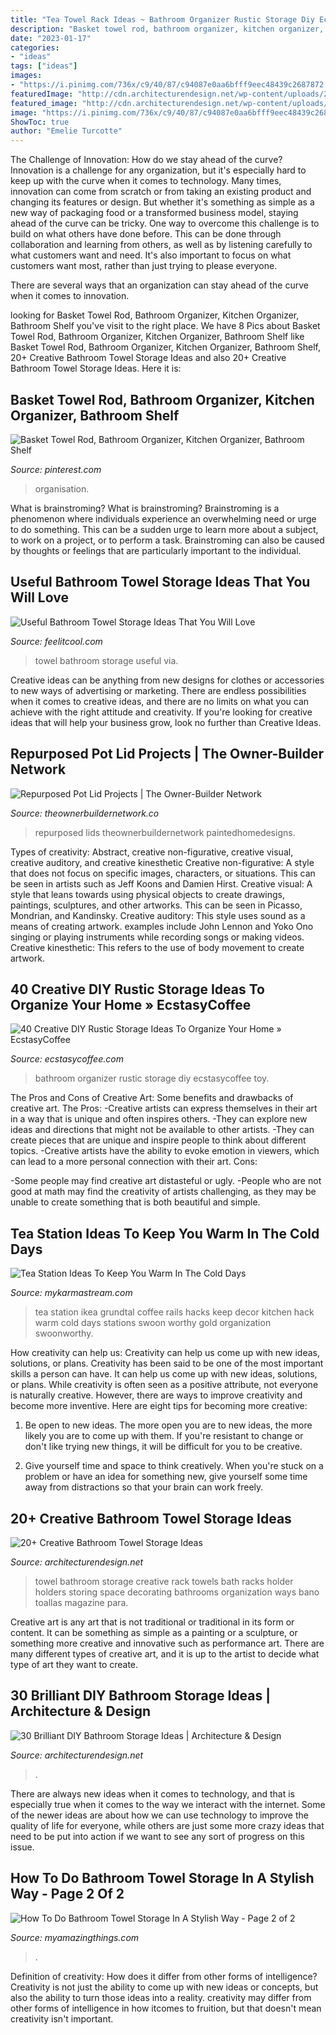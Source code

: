 ```yaml
---
title: "Tea Towel Rack Ideas ~ Bathroom Organizer Rustic Storage Diy Ecstasycoffee Toy"
description: "Basket towel rod, bathroom organizer, kitchen organizer, bathroom shelf"
date: "2023-01-17"
categories:
- "ideas"
tags: ["ideas"]
images:
- "https://i.pinimg.com/736x/c9/40/87/c94087e0aa6bfff9eec48439c2687872.jpg"
featuredImage: "http://cdn.architecturendesign.net/wp-content/uploads/2015/09/AD-Creative-Bathroom-Towel-Storage-Ideas-04.jpg"
featured_image: "http://cdn.architecturendesign.net/wp-content/uploads/2015/09/AD-Creative-Bathroom-Towel-Storage-Ideas-04.jpg"
image: "https://i.pinimg.com/736x/c9/40/87/c94087e0aa6bfff9eec48439c2687872.jpg"
ShowToc: true
author: "Emelie Turcotte"
---
```



The Challenge of Innovation: How do we stay ahead of the curve?
Innovation is a challenge for any organization, but it's especially hard to keep up with the curve when it comes to technology. Many times, innovation can come from scratch or from taking an existing product and changing its features or design. But whether it's something as simple as a new way of packaging food or a transformed business model, staying ahead of the curve can be tricky.
One way to overcome this challenge is to build on what others have done before. This can be done through collaboration and learning from others, as well as by listening carefully to what customers want and need. It's also important to focus on what customers want most, rather than just trying to please everyone.

There are several ways that an organization can stay ahead of the curve when it comes to innovation.

	

		
looking for Basket Towel Rod, Bathroom Organizer, Kitchen Organizer, Bathroom Shelf you've visit to the right place. We have 8 Pics about Basket Towel Rod, Bathroom Organizer, Kitchen Organizer, Bathroom Shelf like Basket Towel Rod, Bathroom Organizer, Kitchen Organizer, Bathroom Shelf, 20+ Creative Bathroom Towel Storage Ideas and also 20+ Creative Bathroom Towel Storage Ideas. Here it is:
		
    
## Basket Towel Rod, Bathroom Organizer, Kitchen Organizer, Bathroom Shelf

<img loading=lazy src="https://i.pinimg.com/736x/c9/40/87/c94087e0aa6bfff9eec48439c2687872.jpg" onerror="this.onerror=null;this.src='https://tse3.mm.bing.net/th?id=OIP.jccpvntM-1GM06t2smknbgHaHa&amp;pid=15.1';" alt="Basket Towel Rod, Bathroom Organizer, Kitchen Organizer, Bathroom Shelf">

_Source: pinterest.com_

>organisation. 

	

What is brainstroming?
What is brainstroming? Brainstroming is a phenomenon where individuals experience an overwhelming need or urge to do something. This can be a sudden urge to learn more about a subject, to work on a project, or to perform a task. Brainstroming can also be caused by thoughts or feelings that are particularly important to the individual.

    
## Useful Bathroom Towel Storage Ideas That You Will Love

<img loading=lazy src="http://feelitcool.com/wp-content/uploads/2016/11/bathroom-towel-storage-ideas3jpg.jpg" onerror="this.onerror=null;this.src='https://tse3.mm.bing.net/th?id=OIP.LS2yakcLoVf95e-S02r-1gHaJ4&amp;pid=15.1';" alt="Useful Bathroom Towel Storage Ideas That You Will Love">

_Source: feelitcool.com_

>towel bathroom storage useful via. 

	

Creative ideas can be anything from new designs for clothes or accessories to new ways of advertising or marketing. There are endless possibilities when it comes to creative ideas, and there are no limits on what you can achieve with the right attitude and creativity. If you're looking for creative ideas that will help your business grow, look no further than Creative Ideas.

    
## Repurposed Pot Lid Projects | The Owner-Builder Network

<img loading=lazy src="https://theownerbuildernetwork.co/wp-content/uploads/2015/05/Upcycled-Pot-Lids-05.jpg" onerror="this.onerror=null;this.src='https://tse3.mm.bing.net/th?id=OIP.B9Qf0ZmwzHV_aX1HpfVHewHaLD&amp;pid=15.1';" alt="Repurposed Pot Lid Projects | The Owner-Builder Network">

_Source: theownerbuildernetwork.co_

>repurposed lids theownerbuildernetwork paintedhomedesigns. 

	

Types of creativity: Abstract, creative non-figurative, creative visual, creative auditory, and creative kinesthetic
Creative non-figurative: A style that does not focus on specific images, characters, or situations. This can be seen in artists such as Jeff Koons and Damien Hirst. Creative visual: A style that leans towards using physical objects to create drawings, paintings, sculptures, and other artworks. This can be seen in Picasso, Mondrian, and Kandinsky. Creative auditory: This style uses sound as a means of creating artwork. examples include John Lennon and Yoko Ono singing or playing instruments while recording songs or making videos. Creative kinesthetic: This refers to the use of body movement to create artwork.

    
## 40 Creative DIY Rustic Storage Ideas To Organize Your Home » EcstasyCoffee

<img loading=lazy src="https://i0.wp.com/www.ecstasycoffee.com/wp-content/uploads/2016/08/Bathroom-organizer.jpg?resize=750%2C1366" onerror="this.onerror=null;this.src='https://tse2.mm.bing.net/th?id=OIP.U5pQ9lmJuMzXc5zd15XKZAHaNf&amp;pid=15.1';" alt="40 Creative DIY Rustic Storage Ideas To Organize Your Home » EcstasyCoffee">

_Source: ecstasycoffee.com_

>bathroom organizer rustic storage diy ecstasycoffee toy. 

	

The Pros and Cons of Creative Art: Some benefits and drawbacks of creative art.
The Pros: 
-Creative artists can express themselves in their art in a way that is unique and often inspires others. 
-They can explore new ideas and directions that might not be available to other artists. 
-They can create pieces that are unique and inspire people to think about different topics. 
-Creative artists have the ability to evoke emotion in viewers, which can lead to a more personal connection with their art. 
Cons:


-Some people may find creative art distasteful or ugly. 
-People who are not good at math may find the creativity of artists challenging, as they may be unable to create something that is both beautiful and simple.

    
## Tea Station Ideas To Keep You Warm In The Cold Days

<img loading=lazy src="http://mykarmastream.com/wp-content/uploads/2017/09/tea-station-6.jpg" onerror="this.onerror=null;this.src='https://tse2.mm.bing.net/th?id=OIP.YGWZ1DZq4keGEZxgCJt1TgHaLH&amp;pid=15.1';" alt="Tea Station Ideas To Keep You Warm In The Cold Days">

_Source: mykarmastream.com_

>tea station ikea grundtal coffee rails hacks keep decor kitchen hack warm cold days stations swoon worthy gold organization swoonworthy. 

	

How creativity can help us: Creativity can help us come up with new ideas, solutions, or plans.
Creativity has been said to be one of the most important skills a person can have. It can help us come up with new ideas, solutions, or plans. While creativity is often seen as a positive attribute, not everyone is naturally creative. However, there are ways to improve creativity and become more inventive. Here are eight tips for becoming more creative: 
1. Be open to new ideas. The more open you are to new ideas, the more likely you are to come up with them. If you're resistant to change or don't like trying new things, it will be difficult for you to be creative.

2. Give yourself time and space to think creatively. When you're stuck on a problem or have an idea for something new, give yourself some time away from distractions so that your brain can work freely.

    
## 20+ Creative Bathroom Towel Storage Ideas

<img loading=lazy src="http://cdn.architecturendesign.net/wp-content/uploads/2015/09/AD-Creative-Bathroom-Towel-Storage-Ideas-04.jpg" onerror="this.onerror=null;this.src='https://tse1.mm.bing.net/th?id=OIP.erwh8GgkScBrch0w9fiECQHaJ4&amp;pid=15.1';" alt="20+ Creative Bathroom Towel Storage Ideas">

_Source: architecturendesign.net_

>towel bathroom storage creative rack towels bath racks holder holders storing space decorating bathrooms organization ways bano toallas magazine para. 

	

Creative art is any art that is not traditional or traditional in its form or content. It can be something as simple as a painting or a sculpture, or something more creative and innovative such as performance art. There are many different types of creative art, and it is up to the artist to decide what type of art they want to create.

    
## 30 Brilliant DIY Bathroom Storage Ideas | Architecture &amp; Design

<img loading=lazy src="https://cdn.architecturendesign.net/wp-content/uploads/2014/08/diy-bathroom-storage-ideas-7.jpg" onerror="this.onerror=null;this.src='https://tse1.mm.bing.net/th?id=OIP.SWMV8u34vxFvanTNIgEJhQHaNK&amp;pid=15.1';" alt="30 Brilliant DIY Bathroom Storage Ideas | Architecture &amp; Design">

_Source: architecturendesign.net_

>. 

	

There are always new ideas when it comes to technology, and that is especially true when it comes to the way we interact with the internet. Some of the newer ideas are about how we can use technology to improve the quality of life for everyone, while others are just some more crazy ideas that need to be put into action if we want to see any sort of progress on this issue.

    
## How To Do Bathroom Towel Storage In A Stylish Way - Page 2 Of 2

<img loading=lazy src="https://myamazingthings.com/wp-content/uploads/2017/06/towel-storage-2-1.jpg" onerror="this.onerror=null;this.src='https://tse3.mm.bing.net/th?id=OIP.tZPIJkF8pViRugbObNLUQAHaJ3&amp;pid=15.1';" alt="How To Do Bathroom Towel Storage In A Stylish Way - Page 2 of 2">

_Source: myamazingthings.com_

>. 

	

Definition of creativity: How does it differ from other forms of intelligence?
Creativity is not just the ability to come up with new ideas or concepts, but also the ability to turn those ideas into a reality. creativity may differ from other forms of intelligence in how itcomes to fruition, but that doesn't mean creativity isn't important.

